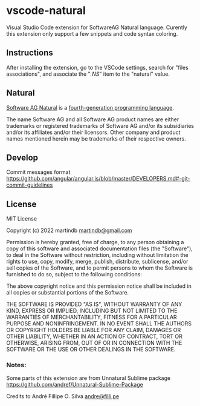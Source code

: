 # vscode-natural
Visual Studio Code extension for SoftwareAG Natural language.
Curently this extension only support a few snippets and code syntax coloring.

Instructions
------------

After installing the extension, go to the VSCode settings, search for "files associations", and associate the "*.NS*" item to the "natural" value.

Natural
-------
[Software AG Natural](https://www.softwareag.com/en_corporate/platform/adabas-natural.html) is a [fourth-generation programming language](https://en.wikipedia.org/wiki/Fourth-generation_programming_language).

The name Software AG and all Software AG product names are either trademarks or registered trademarks of Software AG and/or its subsidiaries and/or its affiliates and/or their licensors. Other company and product names mentioned herein may be trademarks of their respective owners.

Develop
-------
Commit messages format
https://github.com/angular/angular.js/blob/master/DEVELOPERS.md#-git-commit-guidelines


License
-------

MIT License

Copyright (c) 2022 martindb <martindb@gmail.com>

Permission is hereby granted, free of charge, to any person obtaining a copy
of this software and associated documentation files (the "Software"), to deal
in the Software without restriction, including without limitation the rights
to use, copy, modify, merge, publish, distribute, sublicense, and/or sell
copies of the Software, and to permit persons to whom the Software is
furnished to do so, subject to the following conditions:

The above copyright notice and this permission notice shall be included in all
copies or substantial portions of the Software.

THE SOFTWARE IS PROVIDED "AS IS", WITHOUT WARRANTY OF ANY KIND, EXPRESS OR
IMPLIED, INCLUDING BUT NOT LIMITED TO THE WARRANTIES OF MERCHANTABILITY,
FITNESS FOR A PARTICULAR PURPOSE AND NONINFRINGEMENT. IN NO EVENT SHALL THE
AUTHORS OR COPYRIGHT HOLDERS BE LIABLE FOR ANY CLAIM, DAMAGES OR OTHER
LIABILITY, WHETHER IN AN ACTION OF CONTRACT, TORT OR OTHERWISE, ARISING FROM,
OUT OF OR IN CONNECTION WITH THE SOFTWARE OR THE USE OR OTHER DEALINGS IN THE
SOFTWARE.

### Notes:
Some parts of this extension are from Unnatural Sublime package  
https://github.com/andref/Unnatural-Sublime-Package

Credits to André Fillipe O. Silva <andre@filli.pe>
